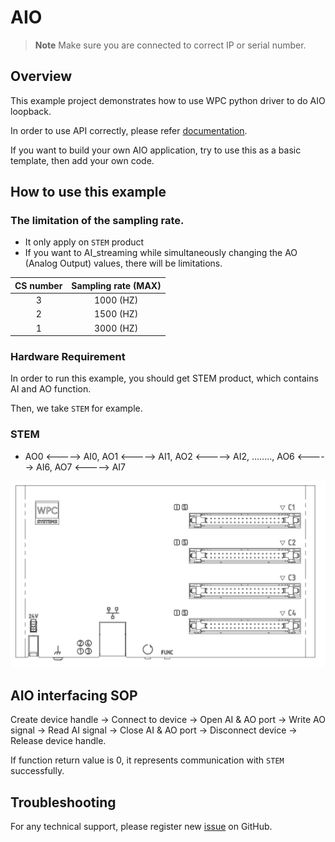 # AIO
> **Note**
> Make sure you are connected to correct IP or serial number.

## Overview

This example project demonstrates how to use WPC python driver to do AIO loopback.

In order to use API correctly, please refer [documentation](https://wpc-systems-ltd.github.io/WPC_Python_driver_release/).

If you want to build your own AIO application, try to use this as a basic template, then add your own code.

## How to use this example

### The limitation of the sampling rate.

- It only apply on ``STEM`` product
- If you want to AI_streaming while simultaneously changing the AO (Analog Output) values, there will be limitations.

| CS number  | Sampling rate (MAX)|
|:----------:|:------------------:|
|   3        | 1000 (HZ)          |
|   2        | 1500 (HZ)          |
|   1        | 3000 (HZ)          |

### Hardware Requirement

In order to run this example, you should get STEM product, which contains AI and AO function.

Then, we take `STEM` for example.

### STEM

- AO0 <-----> AI0, AO1 <-----> AI1, AO2 <-----> AI2, ........, AO6 <-----> AI6, AO7 <-----> AI7

<img src="https://github.com/WPC-Systems-Ltd/WPC_Python_driver_release/blob/main/Reference/Pinouts/pinout-STEM.JPG" alt="drawing" width="600"/>

## AIO interfacing SOP

Create device handle -> Connect to device -> Open AI & AO port -> Write AO signal -> Read AI signal -> Close AI & AO port -> Disconnect device -> Release device handle.

If function return value is 0, it represents communication with `STEM` successfully.

## Troubleshooting

For any technical support, please register new [issue](https://github.com/WPC-Systems-Ltd/WPC_Python_driver_release/issues) on GitHub.